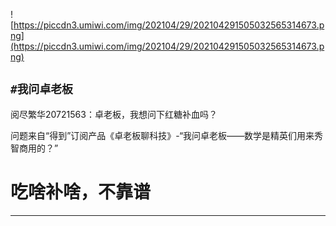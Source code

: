 ![https://piccdn3.umiwi.com/img/202104/29/202104291505032565314673.png](https://piccdn3.umiwi.com/img/202104/29/202104291505032565314673.png)

## `#我问卓老板`

阅尽繁华20721563：卓老板，我想问下红糖补血吗？

问题来自“得到”订阅产品《卓老板聊科技》-“我问卓老板——数学是精英们用来秀智商用的？”

# 吃啥补啥，不靠谱

---
